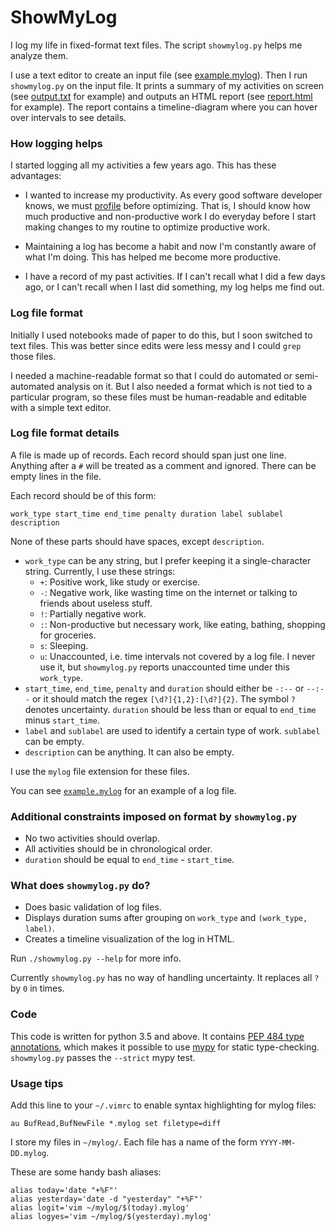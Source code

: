 # ShowMyLog

I log my life in fixed-format text files. The script `showmylog.py` helps me analyze them.

I use a text editor to create an input file
(see [example.mylog](https://github.com/sharmaeklavya2/showmylog/blob/master/example.mylog)).
Then I run `showmylog.py` on the input file.
It prints a summary of my activities on screen
(see [output.txt](https://sharmaeklavya2.github.io/showmylog/output.txt) for example)
and outputs an HTML report
(see [report.html](https://sharmaeklavya2.github.io/showmylog/report.html) for example).
The report contains a timeline-diagram where you can hover over intervals to see details.

### How logging helps

I started logging all my activities a few years ago.
This has these advantages:

* I wanted to increase my productivity. As every good software developer knows, we must
  <a href="https://en.wikipedia.org/wiki/Profiling_(computer_programming)">profile</a> before optimizing.
  That is, I should know how much productive and non-productive work I do everyday
  before I start making changes to my routine to optimize productive work.

* Maintaining a log has become a habit and now I'm constantly aware of what I'm doing.
  This has helped me become more productive.

* I have a record of my past activities. If I can't recall what I did a few days ago,
  or I can't recall when I last did something, my log helps me find out.

### Log file format

Initially I used notebooks made of paper to do this, but I soon switched to text files.
This was better since edits were less messy and I could `grep` those files.

I needed a machine-readable format so that I could do automated or semi-automated analysis on it.
But I also needed a format which is not tied to a particular program, so these files must be human-readable
and editable with a simple text editor.

### Log file format details

A file is made up of records.
Each record should span just one line.
Anything after a `#` will be treated as a comment and ignored.
There can be empty lines in the file.

Each record should be of this form:

    work_type start_time end_time penalty duration label sublabel description

None of these parts should have spaces, except `description`.

* `work_type` can be any string, but I prefer keeping it a single-character string. Currently, I use these strings:
  - `+`: Positive work, like study or exercise.
  - `-`: Negative work, like wasting time on the internet or talking to friends about useless stuff.
  - `!`: Partially negative work.
  - `:`: Non-productive but necessary work, like eating, bathing, shopping for groceries.
  - `s`: Sleeping.
  - `u`: Unaccounted, i.e. time intervals not covered by a log file.
    I never use it, but `showmylog.py` reports unaccounted time under this `work_type`.
* `start_time`, `end_time`, `penalty` and `duration` should either be `-:--` or `--:--` or
  it should match the regex `[\d?]{1,2}:[\d?]{2}`. The symbol `?` denotes uncertainty.
  `duration` should be less than or equal to `end_time` minus `start_time`.
* `label` and `sublabel` are used to identify a certain type of work.
  `sublabel` can be empty.
* `description` can be anything. It can also be empty.

I use the `mylog` file extension for these files.

You can see [`example.mylog`](example.mylog) for an example of a log file.

### Additional constraints imposed on format by `showmylog.py`

* No two activities should overlap.
* All activities should be in chronological order.
* `duration` should be equal to `end_time` - `start_time`.

### What does `showmylog.py` do?

* Does basic validation of log files.
* Displays duration sums after grouping on `work_type` and `(work_type, label)`.
* Creates a timeline visualization of the log in HTML.

Run `./showmylog.py --help` for more info.

Currently `showmylog.py` has no way of handling uncertainty.
It replaces all `?` by `0` in times.

### Code

This code is written for python 3.5 and above.
It contains [PEP 484 type annotations](https://www.python.org/dev/peps/pep-0484/),
which makes it possible to use [mypy](http://mypy-lang.org/) for static type-checking.
`showmylog.py` passes the `--strict` mypy test.

### Usage tips

Add this line to your `~/.vimrc` to enable syntax highlighting for mylog files:

    au BufRead,BufNewFile *.mylog set filetype=diff

I store my files in `~/mylog/`. Each file has a name of the form `YYYY-MM-DD.mylog`.

These are some handy bash aliases:

    alias today='date "+%F"'
    alias yesterday='date -d "yesterday" "+%F"'
    alias logit='vim ~/mylog/$(today).mylog'
    alias logyes='vim ~/mylog/$(yesterday).mylog'
